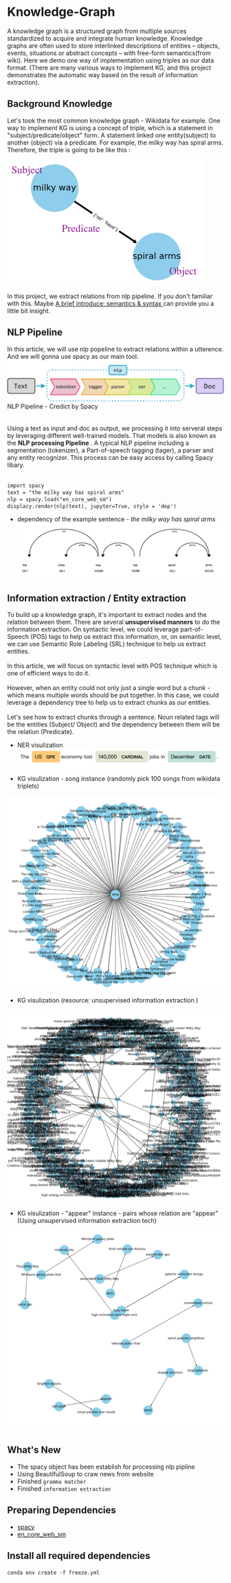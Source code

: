 # Knowledge-Graph


A knowledge graph is a structured graph from multiple sources standardized to acquire and integrate human knowledge. Knowledge graphs are often used to store interlinked descriptions of entities – objects, events, situations or abstract concepts – with free-form semantics(from wiki). Here we demo one way of implementation using triples as our data format. (There are many various ways to implement KG, and this project demonstrates the automatic way based on the result of information extraction).


## Background Knowledge
Let's took the most common knowledge graph - Wikidata for example. One way to implement KG is using a concept of triple, which is a statement in "subject/predicate/object" form. A statement linked one entity(subject) to another (object) via a predicate. For example, the milky way has spiral arms. Therefore, the triple is going to be like this :

![img](https://github.com/HaoWeiHe/Knowledge-Graph/blob/main/Img/triple.png)

In this project, we extract relations  from nlp pipeline. If you don't familiar with this. Maybe [A brief introduce: semantics & syntax ](https://haoweihohoho.medium.com/brief-introduce-semantics-syntax-9b84174de947) can provide you a little bit insight.

## NLP Pipeline 
In this article, we will use nlp popeline to extract relations within a utterence. And we will gonna use spacy as our main tool.
<br>
![img](https://github.com/HaoWeiHe/Knowledge-Graph/blob/main/Img/spacyPipline.svg)
NLP Pipeline - Credict by Spacy
<br>
<br>
<br>
Using a text as input and doc as output, we processing it into serveral steps by leveraging different well-trained models. That models is also known as the **NLP processing Pipeline** . A typical NLP pipeline including a segmentation (tokenizer), a Part-of-speech tagging (tager), a parser and any entity recognizer. This process can be easy access by calling Spacy libary.
<br>
<br>
```
import spacy
text = "the milky way has spiral arms"
nlp = spacy.load("en_core_web_sm")
displacy.render(nlp(text), jupyter=True, style = 'dep')
 ```

- dependency of the example sentence - *the milky way has spiral arms*
![img](https://github.com/HaoWeiHe/Knowledge-Graph/blob/main/Img/DepMilkyWay.png)


## Information extraction / Entity extraction
To build up a knowledge graph, it's important to extract nodes and the relation between them. There are several **unsupervised manners** to do the information extraction. On syntactic level, we could leverage part-of-Speech (POS) tags to help us extract this information, or, on semantic level, we can use Semantic Role Labeling (SRL) technique to help us extract entities.
<br><br>
In this article, we will focus on syntactic level with POS technique which is one of efficient ways to do it.
<br><br>
However, when an entity could not only just a single word but a chunk - which means multiple words should be put together. In this case, we could leverage a dependency tree to help us to extract chunks as our entities.
<br><br>
Let's see how to extract chunks through a sentence. Noun related tags will be the entities (Subject/ Object) and the dependency between them will be the relation (Predicate).


- NER visulization
![img](https://github.com/HaoWeiHe/Knowledge-Graph/blob/main/Img/NER_example.png)

- KG visulization - song instance (randomly pick 100 songs from wikidata triplets) 
<div align="center">
	<img src="https://github.com/HaoWeiHe/Knowledge-Graph/blob/main/Img/songs.png" alt="Editor" width="650">
</div>

- KG visulization (resource: unsupervised information extraction )
<div align="center">
	<img src="https://github.com/HaoWeiHe/Knowledge-Graph/blob/main/Img/knownled_graph_information_extraction.png" alt="Editor" width650500">
</div>

- KG visulization - "appear" instance - pairs whose relation are "appear" (Using unsupervised information extraction tech)
<div align="center">
	<img src="https://github.com/HaoWeiHe/Knowledge-Graph/blob/main/Img/withappearEdge.png" alt="Editor" width="650">
</div>

## What's New
*  The spacy object has been establish for processing nlp pipline
*  Using BeautifulSoup to craw news from website
*  Finished `gramma matcher`
*  Finished `information extraction` 

## Preparing Dependencies
* [spacy](https://spacy.io/usage)
* [en_core_web_sm](https://spacy.io/usage)

## Install all required dependencies
```conda env create -f freeze.yml```
